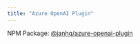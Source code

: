 ```yaml
---
title: "Azure OpenAI Plugin"
---
```


NPM Package: [@janhq/azure-openai-plugin](https://www.npmjs.com/package/@janhq/azure-openai-plugin)
